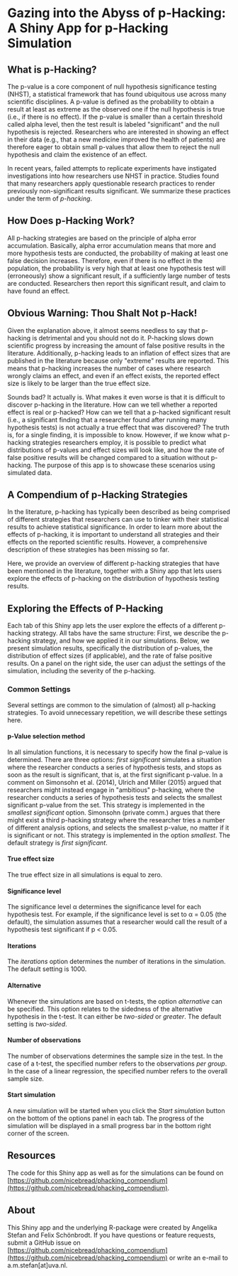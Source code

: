 # Gazing into the Abyss of p-Hacking: A Shiny App for p-Hacking Simulation

## What is p-Hacking?
The p-value is a core component of null hypothesis significance testing (NHST), a statistical framework that has found ubiquitous use across many scientific disciplines. A p-value is defined as the probability to obtain a result at least as extreme as the observed one if the null hypothesis is true (i.e., if there is no effect). If the p-value is smaller than a certain threshold called alpha level, then the test result is labeled "significant" and the null hypothesis is rejected. Researchers who are interested in showing an effect in their data (e.g., that a new medicine improved the health of patients) are therefore eager to obtain small p-values that allow them to reject the null hypothesis and claim the existence of an effect.

In recent years, failed attempts to replicate experiments have instigated investigations into how researchers use NHST in practice. Studies found that many researchers apply questionable research practices to render previously non-significant results significant. We summarize these practices under the term of *p-hacking*.

## How Does p-Hacking Work?
All p-hacking strategies are based on the principle of alpha error accumulation. Basically, alpha error accumulation means that more and more hypothesis tests are conducted, the probability of making at least one false decision increases. Therefore, even if there is no effect in the population, the probability is very high that at least one hypothesis test will (erroneously) show a significant result, if a sufficiently large number of tests are conducted. Researchers then report this significant result, and claim to have found an effect.

## Obvious Warning: Thou Shalt Not p-Hack!
Given the explanation above, it almost seems needless to say that p-hacking is detrimental and you should not do it. P-hacking slows down scientific progress by increasing the amount of false positive results in the literature. Additionally, p-hacking leads to an inflation of effect sizes that are published in the literature because only "extreme" results are reported. This means that p-hacking increases the number of cases where research wrongly claims an effect, and even if an effect exists, the reported effect size is likely to be larger than the true effect size. 

Sounds bad? It actually is. What makes it even worse is that it is difficult to discover p-hacking in the literature. How can we tell whether a reported effect is real or p-hacked? How can we tell that a p-hacked significant result (i.e., a significant finding that a researcher found after running many hypothesis tests) is not actually a true effect that was discovered? The truth is, for a single finding, it is impossible to know. However, if we know what p-hacking strategies researchers employ, it is possible to predict what distributions of p-values and effect sizes will look like, and how the rate of false positive results will be changed compared to a situation without p-hacking. The purpose of this app is to showcase these scenarios using simulated data.

## A Compendium of p-Hacking Strategies
In the literature, p-hacking has typically been described as being comprised of different strategies that researchers can use to tinker with their statistical results to achieve statistical significance. In order to learn more about the effects of p-hacking, it is important to understand all strategies and their effects on the reported scientific results. However, a comprehensive description of these strategies has been missing so far.

Here, we provide an overview of different p-hacking strategies that have been mentioned in the literature, together with a Shiny app that lets users explore the effects of p-hacking on the distribution of hypothesis testing results.

## Exploring the Effects of P-Hacking
Each tab of this Shiny app lets the user explore the effects of a different p-hacking strategy. All tabs have the same structure: First, we describe the p-hacking strategy, and how we applied it in our simulations. Below, we present simulation results, specifically the distribution of p-values, the distribution of effect sizes (if applicable), and the rate of false positive results. On a panel on the right side, the user can adjust the settings of the simulation, including the severity of the p-hacking.

### Common Settings
Several settings are common to the simulation of (almost) all p-hacking strategies. To avoid unnecessary repetition, we will describe these settings here.

#### p-Value selection method
In all simulation functions, it is necessary to specify how the final p-value is determined. There are three options: *first significant* simulates a situation where the researcher conducts a series of hypothesis tests, and stops as soon as the result is significant, that is, at the first significant p-value. In a comment on Simonsohn et al. (2014), Ulrich and Miller (2015) argued that researchers might instead engage in "ambitious" p-hacking, where the researcher conducts a series of hypothesis tests and selects the smallest significant p-value from the set. This strategy is implemented in the *smallest significant* option. Simonsohn (private comm.) argues that there might exist a third p-hacking strategy where the researcher tries a number of different analysis options, and selects the smallest p-value, no matter if it is significant or not. This strategy is implemented in the option *smallest*. The default strategy is *first significant*.

#### True effect size
The true effect size in all simulations is equal to zero. 

#### Significance level
The significance level &alpha; determines the significance level for each hypothesis test. For example, if the significance level is set to &alpha; = 0.05 (the default), the simulation assumes that a researcher would call the result of a hypothesis test significant if p < 0.05.

#### Iterations
The *iterations* option determines the number of iterations in the simulation. The default setting is 1000.

#### Alternative
Whenever the simulations are based on t-tests, the option *alternative* can be specified. This option relates to the sidedness of the alternative hypothesis in the t-test. It can either be *two-sided* or *greater*. The default setting is *two-sided*.

#### Number of observations
The number of observations determines the sample size in the test. In the case of a t-test, the specified number refers to the observations *per group*. In the case of a linear regression, the specified number refers to the overall sample size. 

#### Start simulation
A new simulation will be started when you click the *Start simulation* button on the bottom of the options panel in each tab. The progress of the simulation will be displayed in a small progress bar in the bottom right corner of the screen.

## Resources
The code for this Shiny app as well as for the simulations can be found on [https://github.com/nicebread/phacking_compendium](https://github.com/nicebread/phacking_compendium).

## About
This Shiny app and the underlying R-package were created by Angelika Stefan and Felix Schönbrodt. If you have questions or feature requests, submit a GitHub issue on [https://github.com/nicebread/phacking_compendium](https://github.com/nicebread/phacking_compendium) or write an e-mail to a.m.stefan[at]uva.nl.
